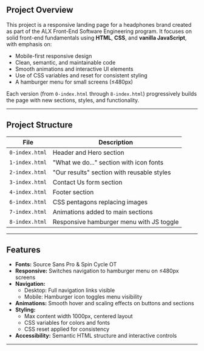 ## Project Overview

This project is a responsive landing page for a headphones brand created as part of the ALX Front-End Software Engineering program. It focuses on solid front-end fundamentals using **HTML**, **CSS**, and **vanilla JavaScript**, with emphasis on:

- Mobile-first responsive design  
- Clean, semantic, and maintainable code  
- Smooth animations and interactive UI elements  
- Use of CSS variables and reset for consistent styling  
- A hamburger menu for small screens (≤480px)  

Each version (from `0-index.html` through `8-index.html`) progressively builds the page with new sections, styles, and functionality.

---

## Project Structure

| File | Description |
|---------------------|--------------------------------------------|
| `0-index.html` | Header and Hero section |
| `1-index.html` | "What we do..." section with icon fonts |
| `2-index.html` | "Our results" section with reusable styles |
| `3-index.html` | Contact Us form section |
| `4-index.html` | Footer section |
| `6-index.html` | CSS pentagons replacing images |
| `7-index.html` | Animations added to main sections |
| `8-index.html` | Responsive hamburger menu with JS toggle |

---

## Features

- **Fonts:** Source Sans Pro & Spin Cycle OT  
- **Responsive:** Switches navigation to hamburger menu on ≤480px screens  
- **Navigation:**  
  - Desktop: Full navigation links visible  
  - Mobile: Hamburger icon toggles menu visibility  
- **Animations:** Smooth hover and scaling effects on buttons and sections  
- **Styling:**  
  - Max content width 1000px, centered layout  
  - CSS variables for colors and fonts  
  - CSS reset applied for consistency  
- **Accessibility:** Semantic HTML structure and interactive controls  

---